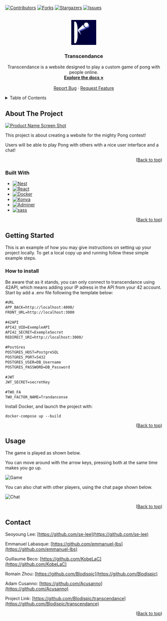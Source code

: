 <a name="readme-top"></a>


[![Contributors][contributors-shield]][contributors-url]
[![Forks][forks-shield]][forks-url]
[![Stargazers][stars-shield]][stars-url]
[![Issues][issues-shield]][issues-url]



<!-- PROJECT LOGO -->
<br />
<div align="center">
  <a href="https://github.com/github_username/repo_name">
    <img src="front/public/pong.png" alt="Logo" width="80" height="80">
  </a>

<h3 align="center">Transcendance</h3>

  <p align="center">
    Transcendance is a website designed to play a custom game of pong with people online.
    <br />
    <a href="https://github.com/Blodispic/transcendance"><strong>Explore the docs »</strong></a>
    <br />
    <br />
    <a href="https://github.com/Blodispic/transcendance/issues">Report Bug</a>
    ·
    <a href="https://github.com/Blodispic/transcendance/issues">Request Feature</a>
  </p>
</div>



<!-- TABLE OF CONTENTS -->
<details>
  <summary>Table of Contents</summary>
  <ol>
    <li>
      <a href="#about-the-project">About The Project</a>
      <ul>
        <li><a href="#built-with">Built With</a></li>
      </ul>
    </li>
    <li>
      <a href="#getting-started">Getting Started</a>
      <ul>
        <li><a href="#how-to-install">How to install</a></li>
      </ul>
    </li>
    <li><a href="#usage">Usage</a></li>
    <li><a href="#contributing">Contributing</a></li>
    <li><a href="#contact">Contact</a></li>
  </ol>
</details>



<!-- ABOUT THE PROJECT -->
## About The Project

[![Product Name Screen Shot][product-screenshot]](https://example.com)

This project is about creating a website for the mighty Pong contest!

Users will be able to play Pong with others with a nice user
interface and a chat!


<p align="right">(<a href="#readme-top">Back to top</a>)</p>



### Built With

* [![Nest][Nest.js]][Nest-url]
* [![React][React.js]][React-url]
* [![Docker][Docker]][Docker-url]
* [![Konva][Konva]][Konva-url]
* [![Adminer][Adminer]][Adminer-url]
* [![sass][sass]][sass-url]



<p align="right">(<a href="#readme-top">Back to top</a>)</p>



<!-- GETTING STARTED -->
## Getting Started

This is an example of how you may give instructions on setting up your project locally.
To get a local copy up and running follow these simple example steps.


### How to install
Be aware that as it stands, you can only connect to transcendance using 42API, which means adding your IP adress in the API from your 42 account.
Start by add a .env file following the template below:
```
#URL
APP_BACK=http://localhost:4000/
FRONT_URL=http://localhost:3000

#42API
API42_UID=ExempleAPI
API42_SECRET=ExempleSecret
REDIRECT_URI=http://localhost:3000/

#PostGres
POSTGRES_HOST=PostgreSQL
POSTGRES_PORT=5432
POSTGRES_USER=DB_Username
POSTGRES_PASSWORD=DB_Password

#JWT
JWT_SECRET=secretKey

#TWO_FA
TWO_FACTOR_NAME=Trandancense
```

Install Docker, and launch the project with:
```
docker-compose up --build
```

<p align="right">(<a href="#readme-top">Back to top</a>)</p>



<!-- USAGE EXAMPLES -->
## Usage

The game is played as shown below.

You can move around with the arrow keys, pressing both at the same time makes you go up.

<img src="images/game.gif" alt="Game" width="300" height="400">


You can also chat with other players, using the chat page shown below.

<img src="images/chat.png" alt="Chat" width="550" height="400">

<p align="right">(<a href="#readme-top">Back to top</a>)</p>

<!-- CONTACT -->
## Contact

Seoyoung Lee: [https://github.com/se-lee](https://github.com/se-lee)

Emmanuel Labasque: [https://github.com/emmanuel-lbs](https://github.com/emmanuel-lbs)

Guillaume Beco: [https://github.com/KobeLaC](https://github.com/KobeLaC)

Romain Zhou: [https://github.com/Blodispic](https://github.com/Blodispic)

Adam Cusanno: [https://github.com/Acusanno](https://github.com/Acusanno)

Project Link: [https://github.com/Blodispic/transcendance](https://github.com/Blodispic/transcendance)

<p align="right">(<a href="#readme-top">Back to top</a>)</p>


<!-- MARKDOWN LINKS & IMAGES -->
<!-- https://www.markdownguide.org/basic-syntax/#reference-style-links -->
[contributors-shield]: https://img.shields.io/github/contributors/Blodispic/transcendance.svg?style=for-the-badge
[contributors-url]: https://github.com/Blodispic/transcendance/graphs/contributors
[forks-shield]: https://img.shields.io/github/forks/Blodispic/transcendance.svg?style=for-the-badge
[forks-url]: https://github.com/Blodispic/transcendance/network/members
[stars-shield]: https://img.shields.io/github/stars/Blodispic/transcendance.svg?style=for-the-badge
[stars-url]: https://github.com/Blodispic/transcendance/stargazers
[issues-shield]: https://img.shields.io/github/issues/Blodispic/transcendance.svg?style=for-the-badge
[issues-url]: https://github.com/Blodispic/transcendance/issues
[product-screenshot]: images/homepage.png
[Nest.js]: https://img.shields.io/badge/nest.js-000000?style=for-the-badge&logo=nestdotjs&logoColor=white
[Nest-url]: https://nestjs.org/
[React.js]: https://img.shields.io/badge/React-20232A?style=for-the-badge&logo=react&logoColor=61DAFB
[React-url]: https://reactjs.org/
[Docker]: https://img.shields.io/badge/Docker-019DDD?style=for-the-badge&logo=docker&logoColor=white
[Docker-url]: https://www.docker.com/
[Konva]: https://img.shields.io/badge/Konva-0784CE?style=for-the-badge&logo=konva&logoColor=white
[Konva-url]: https://konvajs.org/
[Adminer]: https://img.shields.io/badge/adminer-9BB2D7?style=for-the-badge&logo=adminer&logoColor=015982
[Adminer-url]: https://www.adminer.org/
[Sass]: https://img.shields.io/badge/sass-CD6799?style=for-the-badge&logo=sass&logoColor=white
[Sass-url]: https://sass-lang.com/
